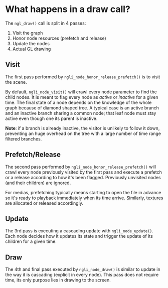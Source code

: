 # What happens in a draw call?

The `ngl_draw()` call is split in 4 passes:

1. Visit the graph
2. Honor node resources (prefetch and release)
3. Update the nodes
4. Actual GL drawing


## Visit

The first pass performed by `ngli_node_honor_release_prefetch()` is to visit
the scene.

By default, `ngli_node_visit()` will crawl every node parameter to find the
child nodes. It is meant to flag every node as *active* or *inactive* for a
given time. The final state of a node depends on the knowledge of the whole
graph because of diamond shaped tree. A typical case is an active branch and an
inactive branch sharing a common node; that leaf node must stay active even
though one its parent is inactive.

**Note**: if a branch is already inactive, the visitor is unlikely to follow it
down, preventing an huge overhead on the tree with a large number of time range
filtered branches.


## Prefetch/Release

The second pass performed by `ngli_node_honor_release_prefetch()` will crawl
every node previously visited by the first pass and execute a prefetch or a
release according to how it's been flagged. Previously unvisited nodes (and
their children) are ignored.

For medias, prefetching typically means starting to open the file in advance so
it's ready to playback immediately when its time arrive. Similarly, textures
are allocated or released accordingly.


## Update

The 3rd pass is executing a cascading update with `ngli_node_update()`. Each
node decides how it updates its state and trigger the update of its children
for a given time.


## Draw

The 4th and final pass executed by `ngli_node_draw()` is similar to update in
the way it is cascading (explicit in every node). This pass does not require
time, its only purpose lies in drawing to the screen.
